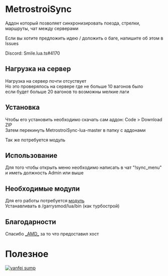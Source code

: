 # MetrostroiSync

Аддон который позволяет синхронизировать поезда, стрелки, маршруты, чат между серверами

Если вы хотите предложить идею / доложить о баге, напишите об этом в Issues

Discord: Smile.lua.ts#4170

## Нагрузка на сервер

Нагрузка на сервер почти отсуствует\
Но это проверялось на сервере где не больше 10 вагонов было\
если будет больше 20 вагонов то возможны мелкие лаги

## Установка
Чтобы его установить необходимо скачать сам аддон: Code > Download ZIP\
Затем перекинуть MetrostroiSync-lua-master в папку с аддонами

Так же потребуется модуль

## Использование
Для того чтобы открыть меню необходимо написать в чат "!sync_menu" и иметь должность Admin или выше

## Необходимые модули

Для его работы потребуется [модуль](https://github.com/FredyH/GWSockets/releases/tag/1.2.0)\
Устанавливать в /garrysmod/lua/bin (как турбострой)

## Благодарности
Спасибо [\_AMD\_](https://blog.amd-nick.me/) за то что предоставил хост


# Полезное
[![yanfei sump](http://i3.ytimg.com/vi/YjMKybm_Lf0/maxresdefault.jpg)](https://www.youtube.com/watch?v=YjMKybm_Lf0)
